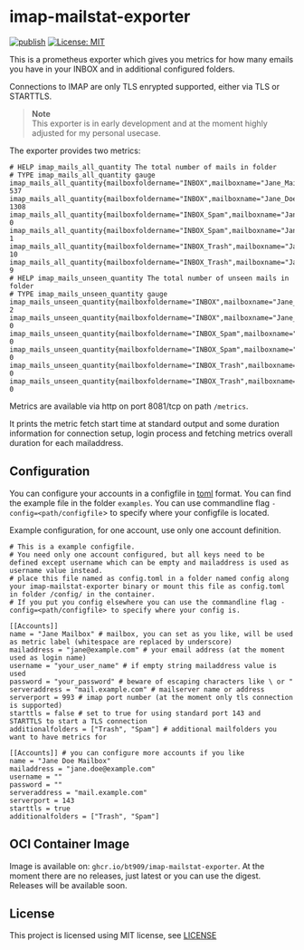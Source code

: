 # imap-mailstat-exporter

[![publish](https://github.com/bt909/imap-mailstat-exporter/actions/workflows/publish.yaml/badge.svg)](https://github.com/bt909/imap-mailstat-exporter/actions/workflows/publish.yaml)
 [![License: MIT](https://img.shields.io/badge/License-MIT-blue.svg)](https://opensource.org/licenses/MIT)

This is a prometheus exporter which gives you metrics for how many emails you have in your INBOX and in additional configured folders.  

Connections to IMAP are only TLS enrypted supported, either via TLS or STARTTLS.

> **Note**  
> This exporter is in early development and at the moment highly adjusted for my personal usecase.

The exporter provides two metrics:

```output
# HELP imap_mails_all_quantity The total number of mails in folder
# TYPE imap_mails_all_quantity gauge
imap_mails_all_quantity{mailboxfoldername="INBOX",mailboxname="Jane_Mailbox"} 537
imap_mails_all_quantity{mailboxfoldername="INBOX",mailboxname="Jane_Doe_Mailbox"} 1308
imap_mails_all_quantity{mailboxfoldername="INBOX_Spam",mailboxname="Jane_Mailbox"} 0
imap_mails_all_quantity{mailboxfoldername="INBOX_Spam",mailboxname="Jane_Doe_Mailbox"} 1
imap_mails_all_quantity{mailboxfoldername="INBOX_Trash",mailboxname="Jane_Mailbox"} 10
imap_mails_all_quantity{mailboxfoldername="INBOX_Trash",mailboxname="Jane_Doe_Mailbox"} 9
# HELP imap_mails_unseen_quantity The total number of unseen mails in folder
# TYPE imap_mails_unseen_quantity gauge
imap_mails_unseen_quantity{mailboxfoldername="INBOX",mailboxname="Jane_Mailbox"} 2
imap_mails_unseen_quantity{mailboxfoldername="INBOX",mailboxname="Jane_Doe_Mailbox"} 0
imap_mails_unseen_quantity{mailboxfoldername="INBOX_Spam",mailboxname="Jane_Mailbox"} 0
imap_mails_unseen_quantity{mailboxfoldername="INBOX_Spam",mailboxname="Jane_Doe_Mailbox"} 0
imap_mails_unseen_quantity{mailboxfoldername="INBOX_Trash",mailboxname="Jane_Mailbox"} 0
imap_mails_unseen_quantity{mailboxfoldername="INBOX_Trash",mailboxname="Jane_Doe_Mailbox"} 0
```

Metrics are available via http on port 8081/tcp on path `/metrics`.

It prints the metric fetch start time at standard output and some duration information for connection setup, login process and fetching metrics overall duration for each mailaddress.

## Configuration

You can configure your accounts in a configfile in [toml](https://toml.io) format. You can find the example file in the folder `examples`. You can use
commandline flag `-config=<path/configfile`> to specify where your configfile is located.

Example configuration, for one account, use only one account definition.

```config
# This is a example configfile.  
# You need only one account configured, but all keys need to be defined except username which can be empty and mailaddress is used as username value instead.
# place this file named as config.toml in a folder named config along your imap-mailstat-exporter binary or mount this file as config.toml in folder /config/ in the container.
# If you put you config elsewhere you can use the commandline flag -config=<path/configfile> to specify where your config is.

[[Accounts]]
name = "Jane Mailbox" # mailbox, you can set as you like, will be used as metric label (whitespace are replaced by underscore)
mailaddress = "jane@example.com" # your email address (at the moment used as login name)
username = "your_user_name" # if empty string mailaddress value is used
password = "your_password" # beware of escaping characters like \ or "
serveraddress = "mail.example.com" # mailserver name or address
serverport = 993 # imap port number (at the moment only tls connection is supported)
starttls = false # set to true for using standard port 143 and STARTTLS to start a TLS connection
additionalfolders = ["Trash", "Spam"] # additional mailfolders you want to have metrics for

[[Accounts]] # you can configure more accounts if you like
name = "Jane Doe Mailbox"
mailaddress = "jane.doe@example.com"
username = ""
password = ""
serveraddress = "mail.example.com"
serverport = 143
starttls = true
additionalfolders = ["Trash", "Spam"]
```

## OCI Container Image

Image is available on: `ghcr.io/bt909/imap-mailstat-exporter`. At the moment there are no releases, just latest or you can use the digest.
Releases will be available soon.

## License

This project is licensed using MIT license, see [LICENSE](https://github.com/bt909/imap-mailstat-exporter/blob/main/LICENSE)
